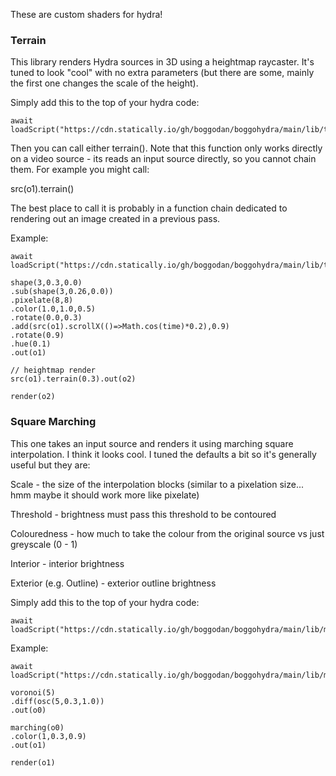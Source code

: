 These are custom shaders for hydra!

### Terrain

This library renders Hydra sources in 3D using a heightmap raycaster. It's tuned to look "cool" with no extra parameters (but there are some, mainly the first one changes the scale of the height).

Simply add this to the top of your hydra code:

```
await loadScript("https://cdn.statically.io/gh/boggodan/boggohydra/main/lib/terrain.js")
```

Then you can call either terrain().
Note that this function only works directly on a video source - its reads an input source directly, so you cannot chain them. For example you might call:

src(o1).terrain()

The best place to call it is probably in a function chain dedicated to rendering out an image created in a previous pass.

Example:

```
await loadScript("https://cdn.statically.io/gh/boggodan/boggohydra/main/lib/terrain.js")

shape(3,0.3,0.0)
.sub(shape(3,0.26,0.0))
.pixelate(8,8)
.color(1.0,1.0,0.5)
.rotate(0.0,0.3)
.add(src(o1).scrollX(()=>Math.cos(time)*0.2),0.9)
.rotate(0.9)
.hue(0.1)
.out(o1)

// heightmap render
src(o1).terrain(0.3).out(o2)

render(o2)
```

### Square Marching

This one takes an input source and renders it using marching square interpolation. I think it looks cool.
I tuned the defaults a bit so it's generally useful but they are:

Scale - the size of the interpolation blocks (similar to a pixelation size... hmm maybe it should work more like pixelate)

Threshold - brightness must pass this threshold to be contoured

Colouredness - how much to take the colour from the original source vs just greyscale (0 - 1)

Interior - interior brightness

Exterior (e.g. Outline) - exterior outline brightness


Simply add this to the top of your hydra code:

```
await loadScript("https://cdn.statically.io/gh/boggodan/boggohydra/main/lib/marching.js")
```
Example:

```
await loadScript("https://cdn.statically.io/gh/boggodan/boggohydra/main/lib/marching.js")

voronoi(5)
.diff(osc(5,0.3,1.0))
.out(o0)

marching(o0)
.color(1,0.3,0.9)
.out(o1)

render(o1)
```

